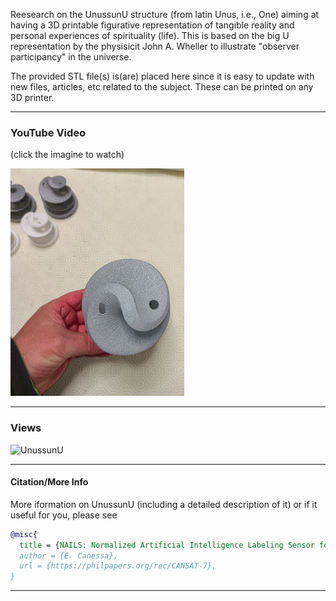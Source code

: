 Reesearch on the UnussunU structure (from latin Unus, i.e., One) aiming at having a
3D printable figurative representation of tangible reality and personal experiences of 
spirituality (life). This is based on the big U representation by the physisicit
John A. Wheller to illustrate "observer participancy" in the universe. 

The provided STL file(s) is(are) placed here since it is easy to update with new files,
articles, etc related to the subject. These can be printed on any 3D printer. 

-------------------------------------------------
###  YouTube Video 
(click the imagine to watch)

[![UnussunU](https://github.com/canessae/Sci_and_Self/blob/main/img_0.png)](https://www.youtube.com/shorts/j3xLy23uWbk "UnussunU")

-------------------------------------------------
### Views

<picture>
  <img alt="UnussunU" src="https://github.com/canessae/Sci_and_Self/blob/main/img_2.jpg" width="278">
</picture>

-------------------------------------------------
#### Citation/More Info

More iformation on UnussunU (including a detailed description of it) or if it useful for you, please see

```bibtex
@misc{
  title = {NAILS: Normalized Artificial Intelligence Labeling Sensor for Self-Care Health},
  author = {E. Canessa}, 
  url = {https://philpapers.org/rec/CANSAT-7},
}
```
-------------------------------------------------



